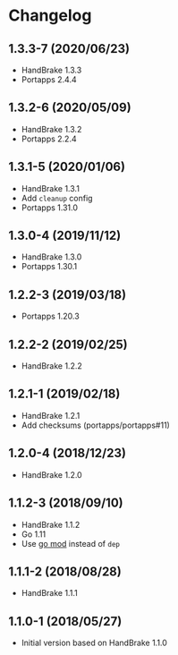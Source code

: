 # Changelog

## 1.3.3-7 (2020/06/23)

* HandBrake 1.3.3
* Portapps 2.4.4

## 1.3.2-6 (2020/05/09)

* HandBrake 1.3.2
* Portapps 2.2.4

## 1.3.1-5 (2020/01/06)

* HandBrake 1.3.1
* Add `cleanup` config
* Portapps 1.31.0

## 1.3.0-4 (2019/11/12)

* HandBrake 1.3.0
* Portapps 1.30.1

## 1.2.2-3 (2019/03/18)

* Portapps 1.20.3

## 1.2.2-2 (2019/02/25)

* HandBrake 1.2.2

## 1.2.1-1 (2019/02/18)

* HandBrake 1.2.1
* Add checksums (portapps/portapps#11)

## 1.2.0-4 (2018/12/23)

* HandBrake 1.2.0

## 1.1.2-3 (2018/09/10)

* HandBrake 1.1.2
* Go 1.11
* Use [go mod](https://golang.org/cmd/go/#hdr-Module_maintenance) instead of `dep`

## 1.1.1-2 (2018/08/28)

* HandBrake 1.1.1

## 1.1.0-1 (2018/05/27)

* Initial version based on HandBrake 1.1.0
